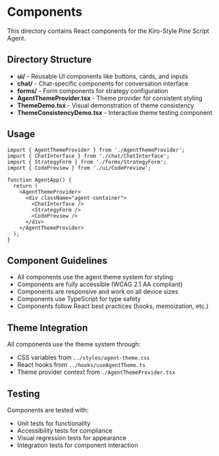# Components

This directory contains React components for the Kiro-Style Pine Script Agent.

## Directory Structure

- **ui/** - Reusable UI components like buttons, cards, and inputs
- **chat/** - Chat-specific components for conversation interface
- **forms/** - Form components for strategy configuration
- **AgentThemeProvider.tsx** - Theme provider for consistent styling
- **ThemeDemo.tsx** - Visual demonstration of theme consistency
- **ThemeConsistencyDemo.tsx** - Interactive theme testing component

## Usage

```tsx
import { AgentThemeProvider } from './AgentThemeProvider';
import { ChatInterface } from './chat/ChatInterface';
import { StrategyForm } from './forms/StrategyForm';
import { CodePreview } from './ui/CodePreview';

function AgentApp() {
  return (
    <AgentThemeProvider>
      <div className="agent-container">
        <ChatInterface />
        <StrategyForm />
        <CodePreview />
      </div>
    </AgentThemeProvider>
  );
}
```

## Component Guidelines

- All components use the agent theme system for styling
- Components are fully accessible (WCAG 2.1 AA compliant)
- Components are responsive and work on all device sizes
- Components use TypeScript for type safety
- Components follow React best practices (hooks, memoization, etc.)

## Theme Integration

All components use the theme system through:

- CSS variables from `../styles/agent-theme.css`
- React hooks from `../hooks/useAgentTheme.ts`
- Theme provider context from `./AgentThemeProvider.tsx`

## Testing

Components are tested with:

- Unit tests for functionality
- Accessibility tests for compliance
- Visual regression tests for appearance
- Integration tests for component interaction